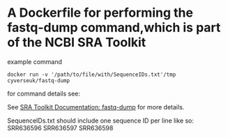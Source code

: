# A Dockerfile for performing the fastq-dump command,which is part of the NCBI SRA Toolkit

example command
```
docker run -v '/path/to/file/with/SequenceIDs.txt'/tmp cyverseuk/fastq-dump  
```
for command details see:

See [SRA Toolkit Documentation: fastq-dump](https://trace.ncbi.nlm.nih.gov/Traces/sra/sra.cgi?view=toolkit_doc&f=fastq-dump) for more details.

SequenceIDs.txt should include one sequence ID per line like so:
SRR636596
SRR636597
SRR636598
